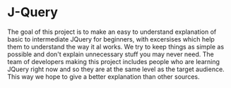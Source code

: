 J-Query
=======
The goal of this project is to make an easy to understand explanation of basic to intermediate JQuery
for beginners, with excersises which help them to understand the way it al works.
We try to keep things as simple as possible and don't explain unnecessary stuff you may never need.
The team of developers making this project includes people who are learning JQuery right now and so they
are at the same level as the target audience. This way we hope to give a better explanation than other sources.
